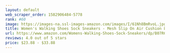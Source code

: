 ```yaml
---
layout: default 
﻿web_scraper_order: 1582906484-5778
rank: #60
image: https://images-na.ssl-images-amazon.com/images/I/61Nh8BmRvoL.jpg
title: Women's Walking Shoes Sock Sneakers - Mesh Slip On Air Cushion Lady Girls Modern Jazz Dance…
url: https://www.amazon.com/Womens-Walking-Shoes-Sock-Sneakers/dp/B07R6R7JV5/ref=zg_mw_fashion_60?_encoding=UTF8&psc=1&refRID=AZBY6YMEBY865ZWC08K7
reviews: 4.0 out of 5 stars
price: $23.88 - $33.88
---
```

